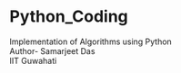# Python_Coding
Implementation of Algorithms using Python
<br>
Author- Samarjeet Das
<br>
IIT Guwahati
